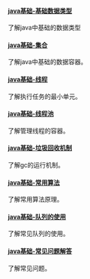 #### [java基础-基础数据类型](https://gongluis.github.io/essay/basicDataType/)

了解java中基础的数据类型

#### [java基础-集合](https://gongluis.github.io/essay/collection/)  

了解java中基础的数据容器。

#### [java基础-线程](https://gongluis.github.io/essay/thread/)  

了解执行任务的最小单元。

#### [java基础-线程池](https://gongluis.github.io/essay/threadPool/)  

了解管理线程的容器。

#### [java基础-垃圾回收机制](https://gongluis.github.io/essay/garbage/)  

了解gc的运行机制。

#### [java基础-常用算法](https://gongluis.github.io/essay/algorithm/)  

了解常用算法原理。

#### [java基础-队列的使用](https://gongluis.github.io/essay/queue/)  

了解常见队列的使用。

#### [java基础-常见问题解答](https://gongluis.github.io/essay/normalquestion/) 

了解常见问题。